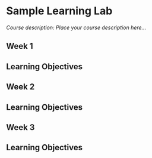 # Sample Learning Lab

*Course description: Place your course description here...*

## **Week 1**
**Learning Objectives**
- 

## **Week 2**
**Learning Objectives**
- 

## **Week 3**
**Learning Objectives**
- 
